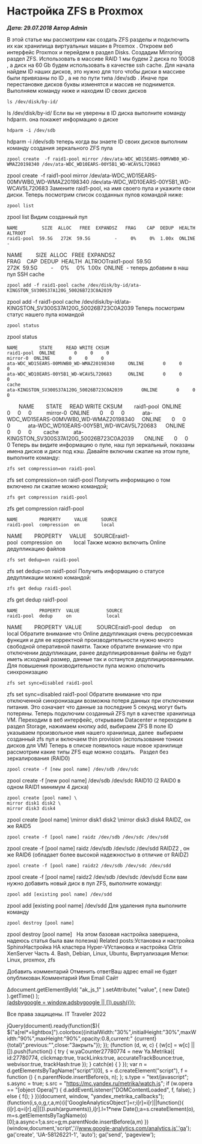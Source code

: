 # Настройка ZFS в Proxmox                	  
***Дата: 29.07.2018 Автор Admin***

В этой статье мы рассмотрим как создать ZFS разделы и подключить их как хранилища виртуальных машин в Proxmox .
Откроем веб интерфейс Proxmox и перейдем в раздел Disks.
Создадим Mirroring раздел ZFS.
Использовать в массиве RAID 1 мы будем 2 диска по 100GB , а диск на 60 Gb будем использовать в качестве ssh cache.
Для начала найдем ID наших дисков, это нужно для того чтобы диски в массиве были привязаны по ID , а не по пути типа /dev/sdb . Иначе при перестановке дисков буквы изменятся и массив не поднимется.
Выполняем команду ниже и находим ID своих дисков
```
ls /dev/disk/by-id/
```
ls /dev/disk/by-id/
Если вы не уверены в ID диска выполните команду hdparm. она покажет информацию о диске
```
hdparm -i /dev/sdb
```
hdparm -i /dev/sdb
теперь когда вы знаете ID своих дисков выполним команду создания зеркального ZFS пула
```
zpool create  -f raid1-pool mirror /dev/ata-WDC_WD15EARS-00MVWB0_WD-WMAZ20198340 /dev/ata-WDC_WD10EARS-00Y5B1_WD-WCAV5L720683
```
zpool create&nbsp;&nbsp;-f raid1-pool mirror /dev/ata-WDC_WD15EARS-00MVWB0_WD-WMAZ20198340 /dev/ata-WDC_WD10EARS-00Y5B1_WD-WCAV5L720683
Замените raid1-pool, на имя своего пула и укажите свои диски.
Теперь посмотрим список созданных пулов командой ниже:
```
zpool list
```
zpool list
Видим созданный пул
```
NAME         SIZE  ALLOC   FREE  EXPANDSZ   FRAG    CAP  DEDUP  HEALTH  ALTROOT
raid1-pool  59.5G   272K  59.5G         -     0%     0%  1.00x  ONLINE  -
```
NAME&nbsp;&nbsp;&nbsp;&nbsp;&nbsp;&nbsp;&nbsp;&nbsp; SIZE&nbsp;&nbsp;ALLOC&nbsp;&nbsp; FREE&nbsp;&nbsp;EXPANDSZ&nbsp;&nbsp; FRAG&nbsp;&nbsp;&nbsp;&nbsp;CAP&nbsp;&nbsp;DEDUP&nbsp;&nbsp;HEALTH&nbsp;&nbsp;ALTROOTraid1-pool&nbsp;&nbsp;59.5G&nbsp;&nbsp; 272K&nbsp;&nbsp;59.5G&nbsp;&nbsp;&nbsp;&nbsp;&nbsp;&nbsp;&nbsp;&nbsp; -&nbsp;&nbsp;&nbsp;&nbsp; 0%&nbsp;&nbsp;&nbsp;&nbsp; 0%&nbsp;&nbsp;1.00x&nbsp;&nbsp;ONLINE&nbsp;&nbsp;-
теперь добавим в наш пул SSH cache
```
zpool add -f raid1-pool cache /dev/disk/by-id/ata-KINGSTON_SV300S37A120G_50026B723C0A2039
```
zpool add -f raid1-pool cache /dev/disk/by-id/ata-KINGSTON_SV300S37A120G_50026B723C0A2039
Теперь посмотрим статус нашего пула командой
```
zpool status
```
zpool status
```
NAME        STATE     READ WRITE CKSUM
raid1-pool  ONLINE       0     0     0
mirror-0  ONLINE       0     0     0
ata-WDC_WD15EARS-00MVWB0_WD-WMAZ20198340     ONLINE       0     0     0
ata-WDC_WD10EARS-00Y5B1_WD-WCAV5L720683      ONLINE       0     0     0
cache
ata-KINGSTON_SV300S37A120G_50026B723C0A2039       ONLINE       0     0     0
```
&nbsp;&nbsp;&nbsp;&nbsp;&nbsp;&nbsp;&nbsp;&nbsp;NAME&nbsp;&nbsp;&nbsp;&nbsp;&nbsp;&nbsp;&nbsp;&nbsp;STATE&nbsp;&nbsp;&nbsp;&nbsp; READ WRITE CKSUM&nbsp;&nbsp;&nbsp;&nbsp;&nbsp;&nbsp;&nbsp;&nbsp;raid1-pool&nbsp;&nbsp;ONLINE&nbsp;&nbsp;&nbsp;&nbsp;&nbsp;&nbsp; 0&nbsp;&nbsp;&nbsp;&nbsp; 0&nbsp;&nbsp;&nbsp;&nbsp; 0&nbsp;&nbsp;&nbsp;&nbsp;&nbsp;&nbsp;&nbsp;&nbsp;&nbsp;&nbsp;mirror-0&nbsp;&nbsp;ONLINE&nbsp;&nbsp;&nbsp;&nbsp;&nbsp;&nbsp; 0&nbsp;&nbsp;&nbsp;&nbsp; 0&nbsp;&nbsp;&nbsp;&nbsp; 0&nbsp;&nbsp;&nbsp;&nbsp;&nbsp;&nbsp;&nbsp;&nbsp;&nbsp;&nbsp;&nbsp;&nbsp;ata-WDC_WD15EARS-00MVWB0_WD-WMAZ20198340&nbsp;&nbsp;&nbsp;&nbsp; ONLINE&nbsp;&nbsp;&nbsp;&nbsp;&nbsp;&nbsp; 0&nbsp;&nbsp;&nbsp;&nbsp; 0&nbsp;&nbsp;&nbsp;&nbsp; 0&nbsp;&nbsp;&nbsp;&nbsp;&nbsp;&nbsp;&nbsp;&nbsp;&nbsp;&nbsp;&nbsp;&nbsp;ata-WDC_WD10EARS-00Y5B1_WD-WCAV5L720683&nbsp;&nbsp;&nbsp;&nbsp;&nbsp;&nbsp;ONLINE&nbsp;&nbsp;&nbsp;&nbsp;&nbsp;&nbsp; 0&nbsp;&nbsp;&nbsp;&nbsp; 0&nbsp;&nbsp;&nbsp;&nbsp; 0&nbsp;&nbsp;&nbsp;&nbsp;&nbsp;&nbsp;&nbsp;&nbsp;cache&nbsp;&nbsp;&nbsp;&nbsp;&nbsp;&nbsp;&nbsp;&nbsp;&nbsp;&nbsp;ata-KINGSTON_SV300S37A120G_50026B723C0A2039&nbsp;&nbsp;&nbsp;&nbsp;&nbsp;&nbsp; ONLINE&nbsp;&nbsp;&nbsp;&nbsp;&nbsp;&nbsp; 0&nbsp;&nbsp;&nbsp;&nbsp; 0&nbsp;&nbsp;&nbsp;&nbsp; 0
Теперь вы видите информацию о пуле, наш пул зеркальный, показаны имена дисков и диск под кэш.
Давайте включим сжатие на этом пуле, выполните команду:
```
zfs set compression=on raid1-pool
```
zfs set compression=on raid1-pool
Получить информацию о том включено ли сжатие можно командой;
```
zfs get compression raid1-pool
```
zfs get compression raid1-pool
```
NAME        PROPERTY     VALUE     SOURCE
raid1-pool  compression  on        local
```
NAME&nbsp;&nbsp;&nbsp;&nbsp;&nbsp;&nbsp;&nbsp;&nbsp;PROPERTY&nbsp;&nbsp;&nbsp;&nbsp; VALUE&nbsp;&nbsp;&nbsp;&nbsp; SOURCEraid1-pool&nbsp;&nbsp;compression&nbsp;&nbsp;on&nbsp;&nbsp;&nbsp;&nbsp;&nbsp;&nbsp;&nbsp;&nbsp;local
Также можно включить Online дедупликацию файлов
```
zfs set dedup=on raid1-pool
```
zfs set dedup=on raid1-pool
Получить информацию о статусе дедупликации можно командой:
```
zfs get dedup raid1-pool
```
zfs get dedup raid1-pool
```
NAME        PROPERTY  VALUE          SOURCE
raid1-pool  dedup     on             local
```
NAME&nbsp;&nbsp;&nbsp;&nbsp;&nbsp;&nbsp;&nbsp;&nbsp;PROPERTY&nbsp;&nbsp;VALUE&nbsp;&nbsp;&nbsp;&nbsp;&nbsp;&nbsp;&nbsp;&nbsp;&nbsp;&nbsp;SOURCEraid1-pool&nbsp;&nbsp;dedup&nbsp;&nbsp;&nbsp;&nbsp; on&nbsp;&nbsp;&nbsp;&nbsp;&nbsp;&nbsp;&nbsp;&nbsp;&nbsp;&nbsp;&nbsp;&nbsp; local
Обратите внимание что Online дедупликация очень ресурсоемкая функция и для ее корректной производительности нужно много свободной оперативной памяти.
Также обратите внимание что при отключении дедупликации, ранее дедуплицированные файлы не будут иметь исходный размер, данные так и останутся дедуплицированными.
Для повышения производительности пула можно отключить синхронизацию
```
zfs set sync=disabled raid1-pool
```
zfs set sync=disabled raid1-pool
Обратите внимание что при отключенной синхронизации возможна потеря данных при отключении питания.
Это означает что данные за последние 5 секунд могут быть потеряны.
Теперь подключим созданный ZFS пул в качестве хранилища VM.
Переходим в веб интерфейс, открываем Datacenter и переходим в раздел Storage, нажимаем кнопку add, выбираем ZFS
В поле ID указываем произвольное имя нашего хранилища, далее  выбираем созданный zfs пул и включаем thin provision (использование тонких дисков для VM)
Теперь в списке появилось наше новое хранилище
рассмотрим какие типы ZFS еще можно создать.
&nbsp;
Раздел без зеркалирования (RAID0)
```
zpool create -f [new pool name] /dev/sdb /dev/sdc
```
zpool create -f [new pool name] /dev/sdb /dev/sdc
RAID10 (2 RAID0 в одном RAID1 минимум 4 диска)
```
zpool create [pool name] \
mirror disk1 disk2 \
mirror disk3 disk4
```
zpool create [pool name] \mirror disk1 disk2 \mirror disk3 disk4
RAIDZ, он же RAID5
```
zpool create -f [pool name] raidz /dev/sdb /dev/sdc /dev/sdd
```
zpool create -f [pool name] raidz /dev/sdb /dev/sdc /dev/sdd
RAIDZ2 , он же RAID6 (обладает более высокой надежностью в отличие от RAIDZ)
```
zpool create -f [pool name] raidz2 /dev/sdb /dev/sdc /dev/sdd
```
zpool create -f [pool name] raidz2 /dev/sdb /dev/sdc /dev/sdd
Если вам нужно добавить новый диск в пул ZFS, выполните команду:
```
zpool add [existing pool name] /dev/sdd
```
zpool add [existing pool name] /dev/sdd
Для удаления пула выполните команду
```
zpool destroy [pool name]
```
zpool destroy [pool name]
&nbsp;
На этом базовая настройка завершена, надеюсь статья была вам полезна)
Related posts:Установка и настройка SphinxНастройка HA кластера Hyper-VУстановка и настройка Citrix XenServer Часть 4.
 Bash, Debian, Linux, Ubuntu, Виртуализация 
 Метки: Linux, proxmox, zfs  
                        
Добавить комментарий Отменить ответВаш адрес email не будет опубликован.Комментарий Имя 
Email 
Сайт 
 
&#916;document.getElementById( "ak_js_1" ).setAttribute( "value", ( new Date() ).getTime() );	
<ins class="adsbygoogle"
style="display:block"
data-ad-client="ca-pub-1890562251101921"
data-ad-slot="9117958896"
data-ad-format="auto">
(adsbygoogle = window.adsbygoogle || []).push({});
  
Все права защищены. IT Traveler 2022 
                            
jQuery(document).ready(function($){
$("a[rel*=lightbox]").colorbox({initialWidth:"30%",initialHeight:"30%",maxWidth:"90%",maxHeight:"90%",opacity:0.8,current:" {current}  {total}",previous:"",close:"Закрыть"});
});
(function (d, w, c) {
(w[c] = w[c] || []).push(function() {
try {
w.yaCounter27780774 = new Ya.Metrika({
id:27780774,
clickmap:true,
trackLinks:true,
accurateTrackBounce:true,
webvisor:true,
trackHash:true
});
} catch(e) { }
});
var n = d.getElementsByTagName("script")[0],
s = d.createElement("script"),
f = function () { n.parentNode.insertBefore(s, n); };
s.type = "text/javascript";
s.async = true;
s.src = "https://mc.yandex.ru/metrika/watch.js";
if (w.opera == "[object Opera]") {
d.addEventListener("DOMContentLoaded", f, false);
} else { f(); }
})(document, window, "yandex_metrika_callbacks");
(function(i,s,o,g,r,a,m){i['GoogleAnalyticsObject']=r;i[r]=i[r]||function(){
(i[r].q=i[r].q||[]).push(arguments)},i[r].l=1*new Date();a=s.createElement(o),
m=s.getElementsByTagName(o)[0];a.async=1;a.src=g;m.parentNode.insertBefore(a,m)
})(window,document,'script','//www.google-analytics.com/analytics.js','ga');
ga('create', 'UA-58126221-1', 'auto');
ga('send', 'pageview');
